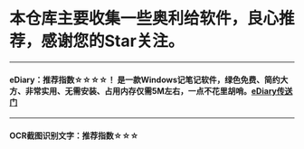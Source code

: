 # 本仓库主要收集一些奥利给软件，良心推荐，感谢您的Star关注。
---
#### eDiary：推荐指数☆☆☆☆！ 是一款Windows记笔记软件，绿色免费、简约大方、非常实用、无需安装、占用内存仅需5M左右，一点不花里胡哨。[eDiary传送门](https://github.com/MemorialCheng/shareware/tree/master/eDiary)
---
#### OCR截图识别文字：推荐指数☆☆☆



